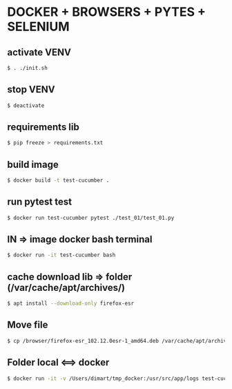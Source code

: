 # DOCKER + BROWSERS + PYTES + SELENIUM

## activate VENV
```bash
$ . ./init.sh
```
## stop VENV
```bash
$ deactivate
```
## requirements lib
```bash
$ pip freeze > requirements.txt
```
## build image
```bash
$ docker build -t test-cucumber .
```
## run pytest test
```bash
$ docker run test-cucumber pytest ./test_01/test_01.py
```
## IN => image docker bash terminal
```bash
$ docker run -it test-cucumber bash
```
## cache download lib => folder (/var/cache/apt/archives/)
```bash
$ apt install --download-only firefox-esr
```
## Move file
```bash
$ cp /browser/firefox-esr_102.12.0esr-1_amd64.deb /var/cache/apt/archives
```
## Folder local <==> docker
```bash
$ docker run -it -v /Users/dimart/tmp_docker:/usr/src/app/logs test-cucumber pytest test_01.py
```
